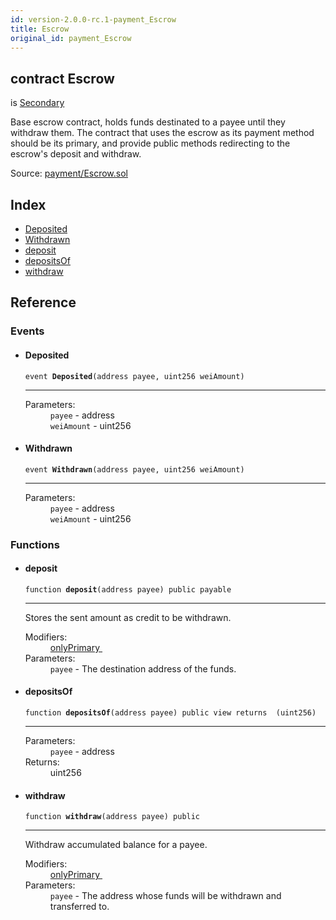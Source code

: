 ```yaml
---
id: version-2.0.0-rc.1-payment_Escrow
title: Escrow
original_id: payment_Escrow
---
```


<div class="contract-doc"><div class="contract"><h2 class="contract-header"><span class="contract-kind">contract</span> Escrow</h2><p class="base-contracts"><span>is</span> <a href="ownership_Secondary.html">Secondary</a></p><p class="description">Base escrow contract, holds funds destinated to a payee until they withdraw them. The contract that uses the escrow as its payment method should be its primary, and provide public methods redirecting to the escrow&#x27;s deposit and withdraw.</p><div class="source">Source: <a href="https://github.com/OpenZeppelin/zeppelin-solidity/blob/v2.0.0-rc.1/contracts/payment/Escrow.sol" target="_blank">payment/Escrow.sol</a></div></div><div class="index"><h2>Index</h2><ul><li><a href="payment_Escrow.html#Deposited">Deposited</a></li><li><a href="payment_Escrow.html#Withdrawn">Withdrawn</a></li><li><a href="payment_Escrow.html#deposit">deposit</a></li><li><a href="payment_Escrow.html#depositsOf">depositsOf</a></li><li><a href="payment_Escrow.html#withdraw">withdraw</a></li></ul></div><div class="reference"><h2>Reference</h2><div class="events"><h3>Events</h3><ul><li><div class="item event"><span id="Deposited" class="anchor-marker"></span><h4 class="name">Deposited</h4><div class="body"><code class="signature">event <strong>Deposited</strong><span>(address payee, uint256 weiAmount) </span></code><hr/><dl><dt><span class="label-parameters">Parameters:</span></dt><dd><div><code>payee</code> - address</div><div><code>weiAmount</code> - uint256</div></dd></dl></div></div></li><li><div class="item event"><span id="Withdrawn" class="anchor-marker"></span><h4 class="name">Withdrawn</h4><div class="body"><code class="signature">event <strong>Withdrawn</strong><span>(address payee, uint256 weiAmount) </span></code><hr/><dl><dt><span class="label-parameters">Parameters:</span></dt><dd><div><code>payee</code> - address</div><div><code>weiAmount</code> - uint256</div></dd></dl></div></div></li></ul></div><div class="functions"><h3>Functions</h3><ul><li><div class="item function"><span id="deposit" class="anchor-marker"></span><h4 class="name">deposit</h4><div class="body"><code class="signature">function <strong>deposit</strong><span>(address payee) </span><span>public </span><span>payable </span></code><hr/><div class="description"><p>Stores the sent amount as credit to be withdrawn.</p></div><dl><dt><span class="label-modifiers">Modifiers:</span></dt><dd><a href="ownership_Secondary.html#onlyPrimary">onlyPrimary </a></dd><dt><span class="label-parameters">Parameters:</span></dt><dd><div><code>payee</code> - The destination address of the funds.</div></dd></dl></div></div></li><li><div class="item function"><span id="depositsOf" class="anchor-marker"></span><h4 class="name">depositsOf</h4><div class="body"><code class="signature">function <strong>depositsOf</strong><span>(address payee) </span><span>public </span><span>view </span><span>returns  (uint256) </span></code><hr/><dl><dt><span class="label-parameters">Parameters:</span></dt><dd><div><code>payee</code> - address</div></dd><dt><span class="label-return">Returns:</span></dt><dd>uint256</dd></dl></div></div></li><li><div class="item function"><span id="withdraw" class="anchor-marker"></span><h4 class="name">withdraw</h4><div class="body"><code class="signature">function <strong>withdraw</strong><span>(address payee) </span><span>public </span></code><hr/><div class="description"><p>Withdraw accumulated balance for a payee.</p></div><dl><dt><span class="label-modifiers">Modifiers:</span></dt><dd><a href="ownership_Secondary.html#onlyPrimary">onlyPrimary </a></dd><dt><span class="label-parameters">Parameters:</span></dt><dd><div><code>payee</code> - The address whose funds will be withdrawn and transferred to.</div></dd></dl></div></div></li></ul></div></div></div>
